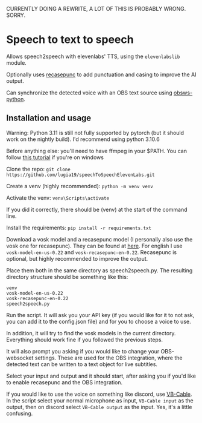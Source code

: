 CURRENTLY DOING A REWRITE, A LOT OF THIS IS PROBABLY WRONG. SORRY.

# Speech to text to speech
Allows speech2speech with elevenlabs' TTS, using the `elevenlabslib` module.

Optionally uses [recasepunc](https://github.com/benob/recasepunc) to add punctuation and casing to improve the AI output.

Can synchronize the detected voice with an OBS text source using [obsws-python](https://pypi.org/project/obsws-python/).

## Installation and usage

Warning: Python 3.11 is still not fully supported by pytorch (but it should work on the nightly build). I'd recommend using python 3.10.6

Before anything else: you'll need to have ffmpeg in your $PATH. You can follow [this tutorial](https://phoenixnap.com/kb/ffmpeg-windows) if you're on windows

Clone the repo: `git clone https://github.com/lugia19/speechToSpeechElevenLabs.git`

Create a venv (highly recommended): `python -m venv venv`

Activate the venv: `venv\Scripts\activate`

If you did it correctly, there should be (venv) at the start of the command line.

Install the requirements: `pip install -r requirements.txt`

Download a vosk model and a recasepunc model (I personally also use the vosk one for recasepunc).
They can be found at [here](https://alphacephei.com/vosk/models). For english I use `vosk-model-en-us-0.22` and `vosk-recasepunc-en-0.22`. Recasepunc is optional, but highly recommended to improve the output.

Place them both in the same directory as speech2speech.py. The resulting directory structure should be something like this:

```
venv
vosk-model-en-us-0.22
vosk-recasepunc-en-0.22
speech2speech.py
```

Run the script. It will ask you your API key (if you would like for it to not ask, you can add it to the config.json file) and for you to choose a voice to use. 

In addition, it will try to find the vosk models in the current directory. Everything should work fine if you followed the previous steps.

It will also prompt you asking if you would like to change your OBS-websocket settings. These are used for the OBS integration, where the detected text can be written to a text object for live subtitles.

Select your input and output and it should start, after asking you if you'd like to enable recasepunc and the OBS integration.

If you would like to use the voice on something like discord, use [VB-Cable](https://vb-audio.com/Cable/). In the script select your normal microphone as input, `VB-Cable input` as the output, then on discord select `VB-Cable output` as the input. Yes, it's a little confusing.
